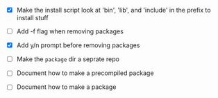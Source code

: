 
 - [x] Make the install script look at 'bin', 'lib', and 'include' in the prefix to install stuff
 - [ ] Add -f flag when removing packages
 - [x] Add y/n prompt before removing packages
 - [ ] Make the `package` dir a seprate repo
 - [ ] Document how to make a precompiled package
 - [ ] Document how to make a package

